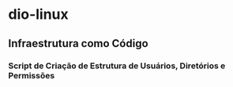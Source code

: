 # dio-linux

## Infraestrutura como Código

### Script de Criação de Estrutura de Usuários, Diretórios e Permissões
